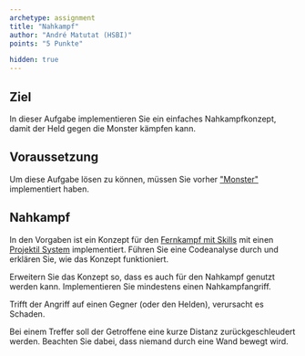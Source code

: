 ```yaml
---
archetype: assignment
title: "Nahkampf"
author: "André Matutat (HSBI)"
points: "5 Punkte"

hidden: true
---
```


## Ziel

In dieser Aufgabe implementieren Sie ein einfaches Nahkampfkonzept, damit der Held gegen die
Monster kämpfen kann.

## Voraussetzung

Um diese Aufgabe lösen zu können, müssen Sie vorher
["Monster"](tasknpc-monster.md) implementiert haben.

## Nahkampf

In den Vorgaben ist ein Konzept für den
[Fernkampf mit Skills](https://github.com/Dungeon-CampusMinden/Dungeon/tree/master/dungeon/src/contrib/utils/components/skill)
mit einen
[Projektil System](https://github.com/Dungeon-CampusMinden/Dungeon/blob/master/dungeon/src/contrib/systems/ProjectileSystem.java)
implementiert. Führen Sie eine Codeanalyse durch und erklären Sie, wie das Konzept
funktioniert.

Erweitern Sie das Konzept so, dass es auch für den Nahkampf genutzt werden kann.
Implementieren Sie mindestens einen Nahkampfangriff.

Trifft der Angriff auf einen Gegner (oder den Helden), verursacht es Schaden.

Bei einem Treffer soll der Getroffene eine kurze Distanz zurückgeschleudert werden. Beachten
Sie dabei, dass niemand durch eine Wand bewegt wird.
